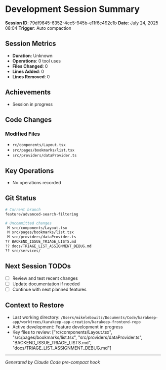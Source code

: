 # Development Session Summary

**Session ID**: 79df9645-6352-4cc5-945b-e11f6c492c1b
**Date**: July 24, 2025 08:04
**Trigger**: Auto compaction


## Session Metrics

- **Duration**: Unknown
- **Operations**: 0 tool uses
- **Files Changed**: 0
- **Lines Added**: 0
- **Lines Removed**: 0

## Achievements

- Session in progress

## Code Changes


### Modified Files
- `rc/components/Layout.tsx`
- `src/pages/bookmarks/list.tsx`
- `src/providers/dataProvider.ts`

## Key Operations

- No operations recorded

## Git Status

```bash
# Current branch
feature/advanced-search-filtering

# Uncommitted changes
 M src/components/Layout.tsx
 M src/pages/bookmarks/list.tsx
 M src/providers/dataProvider.ts
?? BACKEND_ISSUE_TRIAGE_LISTS.md
?? docs/TRIAGE_LIST_ASSIGNMENT_DEBUG.md
?? src/services/

```

## Next Session TODOs

- [ ] Review and test recent changes
- [ ] Update documentation if needed
- [ ] Continue with next planned features

## Context to Restore

- Last working directory: `/Users/mikelebowitz/Documents/Code/karakeep-app/worktrees/karakeep-app-creation/karakeep-frontend-repo`
- Active development: Feature development in progress
- Key files to review: ["rc/components/Layout.tsx", "src/pages/bookmarks/list.tsx", "src/providers/dataProvider.ts", "BACKEND_ISSUE_TRIAGE_LISTS.md", "docs/TRIAGE_LIST_ASSIGNMENT_DEBUG.md"]

---

*Generated by Claude Code pre-compact hook*
